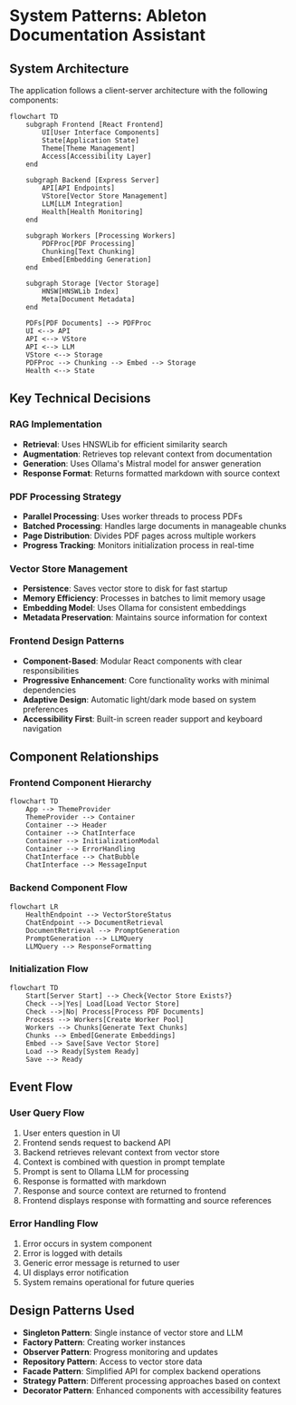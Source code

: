 # System Patterns: Ableton Documentation Assistant

## System Architecture

The application follows a client-server architecture with the following components:

```mermaid
flowchart TD
    subgraph Frontend [React Frontend]
        UI[User Interface Components]
        State[Application State]
        Theme[Theme Management]
        Access[Accessibility Layer]
    end
    
    subgraph Backend [Express Server]
        API[API Endpoints]
        VStore[Vector Store Management]
        LLM[LLM Integration]
        Health[Health Monitoring]
    end
    
    subgraph Workers [Processing Workers]
        PDFProc[PDF Processing]
        Chunking[Text Chunking]
        Embed[Embedding Generation]
    end
    
    subgraph Storage [Vector Storage]
        HNSW[HNSWLib Index]
        Meta[Document Metadata]
    end
    
    PDFs[PDF Documents] --> PDFProc
    UI <--> API
    API <--> VStore
    API <--> LLM
    VStore <--> Storage
    PDFProc --> Chunking --> Embed --> Storage
    Health <--> State
```

## Key Technical Decisions

### RAG Implementation
- **Retrieval**: Uses HNSWLib for efficient similarity search
- **Augmentation**: Retrieves top relevant context from documentation
- **Generation**: Uses Ollama's Mistral model for answer generation
- **Response Format**: Returns formatted markdown with source context

### PDF Processing Strategy
- **Parallel Processing**: Uses worker threads to process PDFs
- **Batched Processing**: Handles large documents in manageable chunks
- **Page Distribution**: Divides PDF pages across multiple workers
- **Progress Tracking**: Monitors initialization process in real-time

### Vector Store Management
- **Persistence**: Saves vector store to disk for fast startup
- **Memory Efficiency**: Processes in batches to limit memory usage
- **Embedding Model**: Uses Ollama for consistent embeddings
- **Metadata Preservation**: Maintains source information for context

### Frontend Design Patterns
- **Component-Based**: Modular React components with clear responsibilities
- **Progressive Enhancement**: Core functionality works with minimal dependencies
- **Adaptive Design**: Automatic light/dark mode based on system preferences
- **Accessibility First**: Built-in screen reader support and keyboard navigation

## Component Relationships

### Frontend Component Hierarchy
```mermaid
flowchart TD
    App --> ThemeProvider
    ThemeProvider --> Container
    Container --> Header
    Container --> ChatInterface
    Container --> InitializationModal
    Container --> ErrorHandling
    ChatInterface --> ChatBubble
    ChatInterface --> MessageInput
```

### Backend Component Flow
```mermaid
flowchart LR
    HealthEndpoint --> VectorStoreStatus
    ChatEndpoint --> DocumentRetrieval
    DocumentRetrieval --> PromptGeneration
    PromptGeneration --> LLMQuery
    LLMQuery --> ResponseFormatting
```

### Initialization Flow
```mermaid
flowchart TD
    Start[Server Start] --> Check{Vector Store Exists?}
    Check -->|Yes| Load[Load Vector Store]
    Check -->|No| Process[Process PDF Documents]
    Process --> Workers[Create Worker Pool]
    Workers --> Chunks[Generate Text Chunks]
    Chunks --> Embed[Generate Embeddings]
    Embed --> Save[Save Vector Store]
    Load --> Ready[System Ready]
    Save --> Ready
```

## Event Flow

### User Query Flow
1. User enters question in UI
2. Frontend sends request to backend API
3. Backend retrieves relevant context from vector store
4. Context is combined with question in prompt template
5. Prompt is sent to Ollama LLM for processing
6. Response is formatted with markdown
7. Response and source context are returned to frontend
8. Frontend displays response with formatting and source references

### Error Handling Flow
1. Error occurs in system component
2. Error is logged with details
3. Generic error message is returned to user
4. UI displays error notification
5. System remains operational for future queries

## Design Patterns Used

- **Singleton Pattern**: Single instance of vector store and LLM
- **Factory Pattern**: Creating worker instances
- **Observer Pattern**: Progress monitoring and updates
- **Repository Pattern**: Access to vector store data
- **Facade Pattern**: Simplified API for complex backend operations
- **Strategy Pattern**: Different processing approaches based on context
- **Decorator Pattern**: Enhanced components with accessibility features
